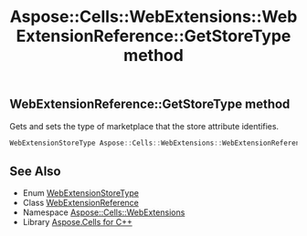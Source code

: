 ﻿---
title: Aspose::Cells::WebExtensions::WebExtensionReference::GetStoreType method
linktitle: GetStoreType
second_title: Aspose.Cells for C++ API Reference
description: 'Aspose::Cells::WebExtensions::WebExtensionReference::GetStoreType method. Gets and sets the type of marketplace that the store attribute identifies in C++.'
type: docs
weight: 1200
url: /cpp/aspose.cells.webextensions/webextensionreference/getstoretype/
---
## WebExtensionReference::GetStoreType method


Gets and sets the type of marketplace that the store attribute identifies.

```cpp
WebExtensionStoreType Aspose::Cells::WebExtensions::WebExtensionReference::GetStoreType()
```

## See Also

* Enum [WebExtensionStoreType](../../webextensionstoretype/)
* Class [WebExtensionReference](../)
* Namespace [Aspose::Cells::WebExtensions](../../)
* Library [Aspose.Cells for C++](../../../)
